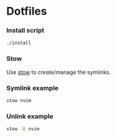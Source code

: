 # Dotfiles
### Install script
```zsh
./install
```

### Stow
Use <a href='https://www.gnu.org/software/stow/' title='Stow - GNU Project'>stow</a> to create/manage the symlinks.

### Symlink example
```zsh
stow nvim
```
### Unlink example
```zsh
stow -D nvim
```
